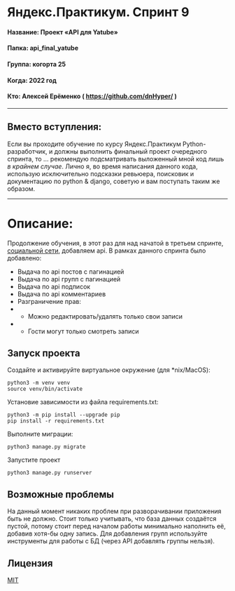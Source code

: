 
# Яндекс.Практикум. Спринт 9

#### Название: Проект «API для Yatube»
#### Папка: api_final_yatube
#### Группа: когорта 25
#### Когда: 2022 год
#### Кто: Алексей Ерёменко ( https://github.com/dnHyper/ )

------------

## Вместо вступления:
Если вы проходите обучение по курсу Яндекс.Практикум Python-разработчик, и должны выполнить финальный проект очередного спринта, то … рекомендую подсматривать выложенный мной код лишь *в крайнем случае*. Лично я, во время написания данного кода, использую исключительно подсказки ревьюера, поисковик и документацию по python & django, советую и вам поступать таким же образом.

------------

# Описание:
Продолжение обучения, в этот раз для над начатой в третьем спринте, [социальной сети](https://github.com/dnHyper/hw02_community), добавляем api. В рамках данного спринта было добавлено:

- Выдача по api постов с пагинацией
- Выдача по api групп с пагинацией
- Выдача по api подписок
- Выдача по api комментариев
- Разграничение прав:
- - Можно редактировать/удалять только свои записи
- - Гости могут только смотреть записи


## Запуск проекта

Создайте и активируйте виртуальное окружение (для *nix/MacOS):

    python3 -m venv venv
    source venv/bin/activate

Установие зависимости из файла requirements.txt:

    python3 -m pip install --upgrade pip
    pip install -r requirements.txt

Выполните миграции:

    python3 manage.py migrate


Запустите проект

    python3 manage.py runserver

## Возможные проблемы

На данный момент никаких проблем при разворачивании приложения быть не должно. Стоит только учитывать, что база данных создаётся пустой, потому стоит перед началом работы минимально наполнить её, добавив хотя-бы одну запись. Для добавления групп используйте инструменты для работы с БД (через API добавлять группы нельзя).

## Лицензия
[MIT](https://ru.wikipedia.org/wiki/%D0%9B%D0%B8%D1%86%D0%B5%D0%BD%D0%B7%D0%B8%D1%8F_MIT)


